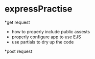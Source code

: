 # expressPractise

*get request
 * how to properly include public assests
 * properly configure app to use EJS
 * use partials to dry up the code


*post request
